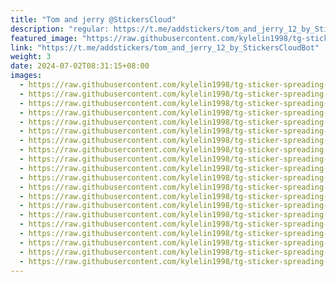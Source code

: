 ```yaml
---
title: "Tom and jerry @StickersCloud"
description: "regular: https://t.me/addstickers/tom_and_jerry_12_by_StickersCloudBot"
featured_image: "https://raw.githubusercontent.com/kylelin1998/tg-sticker-spreading-worldwide-images/main/img/a83c11ef-27d7-4484-811c-fca6c21a03dc.jpg"
link: "https://t.me/addstickers/tom_and_jerry_12_by_StickersCloudBot"
weight: 3
date: 2024-07-02T08:31:15+08:00
images:
  - https://raw.githubusercontent.com/kylelin1998/tg-sticker-spreading-worldwide-images/main/img/a83c11ef-27d7-4484-811c-fca6c21a03dc.jpg
  - https://raw.githubusercontent.com/kylelin1998/tg-sticker-spreading-worldwide-images/main/img/f8ca7335-1900-4905-8247-cb4377292246.jpg
  - https://raw.githubusercontent.com/kylelin1998/tg-sticker-spreading-worldwide-images/main/img/03853230-e5de-4fa4-9a00-4e8c5c59db29.jpg
  - https://raw.githubusercontent.com/kylelin1998/tg-sticker-spreading-worldwide-images/main/img/3a3da4b9-2ccf-4843-8692-a0f753eeb0c0.jpg
  - https://raw.githubusercontent.com/kylelin1998/tg-sticker-spreading-worldwide-images/main/img/e4867b3c-c263-4e92-92b0-073bcad3d033.jpg
  - https://raw.githubusercontent.com/kylelin1998/tg-sticker-spreading-worldwide-images/main/img/92abb05c-5553-4b73-9d83-07c16a12258f.jpg
  - https://raw.githubusercontent.com/kylelin1998/tg-sticker-spreading-worldwide-images/main/img/772c1b12-a68b-4dac-aacc-13c5167e1528.jpg
  - https://raw.githubusercontent.com/kylelin1998/tg-sticker-spreading-worldwide-images/main/img/aef3db8f-0b55-4165-9898-51a329457f3f.jpg
  - https://raw.githubusercontent.com/kylelin1998/tg-sticker-spreading-worldwide-images/main/img/15b75665-c6c7-4f5f-94f7-3e8ede74db1e.jpg
  - https://raw.githubusercontent.com/kylelin1998/tg-sticker-spreading-worldwide-images/main/img/475b2fcd-b31d-4d9b-90d1-d563846c9644.jpg
  - https://raw.githubusercontent.com/kylelin1998/tg-sticker-spreading-worldwide-images/main/img/c8056392-e96b-473d-a90a-6a8cf10ca5b7.jpg
  - https://raw.githubusercontent.com/kylelin1998/tg-sticker-spreading-worldwide-images/main/img/bc824d22-f4c9-4f4b-bdb6-58808fb5b7f7.jpg
  - https://raw.githubusercontent.com/kylelin1998/tg-sticker-spreading-worldwide-images/main/img/4f221064-521b-4e88-a7c1-440bb9a8cf5a.jpg
  - https://raw.githubusercontent.com/kylelin1998/tg-sticker-spreading-worldwide-images/main/img/ed90c635-77f8-4104-9b7d-b32d06b920ba.jpg
  - https://raw.githubusercontent.com/kylelin1998/tg-sticker-spreading-worldwide-images/main/img/56056e70-ce95-49ef-86f0-11d39e5f6a67.jpg
  - https://raw.githubusercontent.com/kylelin1998/tg-sticker-spreading-worldwide-images/main/img/277f87f2-d886-449c-b843-912ba2fc1302.jpg
  - https://raw.githubusercontent.com/kylelin1998/tg-sticker-spreading-worldwide-images/main/img/dcbbba50-944e-4141-a359-0acd8bc9665a.jpg
  - https://raw.githubusercontent.com/kylelin1998/tg-sticker-spreading-worldwide-images/main/img/595cc68f-8744-414f-b69b-90ca91cfb67d.jpg
  - https://raw.githubusercontent.com/kylelin1998/tg-sticker-spreading-worldwide-images/main/img/f07cef93-8933-40ad-a7a6-06be014c455e.jpg
  - https://raw.githubusercontent.com/kylelin1998/tg-sticker-spreading-worldwide-images/main/img/03bd6ad4-e6af-4983-88eb-38e1dbca4e30.jpg
---
```

